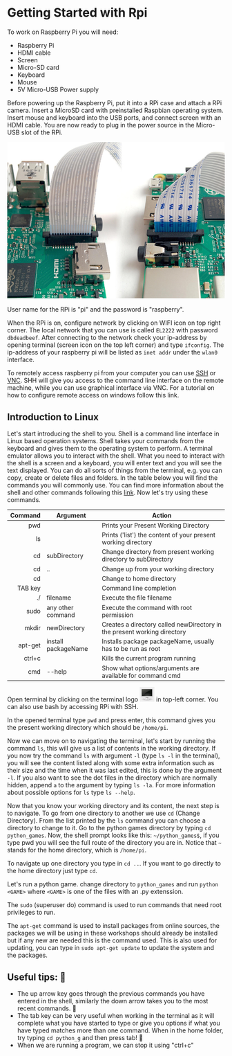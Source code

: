 # Getting Started with Rpi
To work on Raspberry Pi you will need:
* Raspberry Pi
* HDMI cable
* Screen
* Micro-SD card
* Keyboard
* Mouse
* 5V Micro-USB Power supply

Before powering up the Raspberry Pi, put it into a RPi case and attach a RPi camera. Insert a MicroSD card with preinstalled Raspbian operating system. Insert mouse and keyboard into the USB ports, and connect screen with an HDMI cable. You are now ready to plug in the power source in the Micro-USB slot of the RPi.

![RPi camera connection](figures/connect-camera.jpg)

User name for the RPi is "pi" and the password is "raspberry".

When the RPi is on, configure network by clicking on WIFI icon on top right corner. The local network that you can use is called `EL2222` with password `dbdeadbeef`. After connecting to the network check your ip-address by opening terminal (screen icon on the top left corner) and type `ifconfig`. The ip-address of your raspberry pi will be listed as `inet addr` under the `wlan0` interface.

To remotely access raspberry pi from your computer you can use [SSH](https://en.wikipedia.org/wiki/Secure_Shell) or [VNC](https://en.wikipedia.org/wiki/Virtual_Network_Computing). SHH will give you access to the command line interface on the remote machine, while you can use graphical interface via VNC. For a tutorial on how to configure remote access on windows follow this link.
<!-- TODO: add a link -->

## Introduction to Linux
Let's start introducing the shell to you. Shell is a command line interface in Linux based operation systems. Shell takes your commands from the keyboard and gives them to the operating system to perform.  A terminal emulator allows you to interact with the shell. What you need to interact with the shell is a screen and a keyboard, you will enter text and you will see the text displayed. You can do all sorts of things from the terminal, e.g. you can copy, create or delete files and folders. In the table below you will find the commands you will commonly use. You can find more information about the shell and other commands following this  [link](http://linuxcommand.org/learning_the_shell.php). Now let's try using these commands.


<!-- Table with commands -->
| Command | Argument| Action|
|--:|--|--|
| pwd| | Prints your Present Working Directory|
| ls| | Prints ('list') the content of your present working directory|
| cd| subDirectory|Change directory from present working directory to subDirectory|
| cd|..|Change up from your working directory|
| cd||Change to home directory|
| TAB key||Command line completion|
| ./| filename| Execute the file filename|
| sudo|any other command|Execute the command with root permission|
| mkdir|newDirectory|Creates a directory called newDirectory in the present working directory|
| apt-get|install packageName|Installs package packageName, usually has to be run as root|
| ctrl+c||Kills the current program running|
| cmd | --help | Show what options/arguments are available for command cmd|

Open terminal by clicking on the terminal logo ![](figures/terminal_logo.png) in top-left corner. You can also use bash by accessing RPi with SSH.

In the opened terminal type `pwd` and press enter, this command gives you the present working directory which should be `/home/pi`.

Now we can move on to navigating the terminal, let's start by running the command `ls`, this will give us a list of contents in the working directory. If you now try the command `ls` with argument `-l` (type `ls -l` in the terminal), you will see the content listed along with some extra information such as their size and the time when it was last edited, this is done by the argument `-l`. If you also want to see the dot files in the directory which are normally hidden, append `a` to the argument by typing `ls -la`. For more information about possible options for `ls` type `ls --help`.

Now that you know your working directory and its content, the next step is to navigate. To go from one directory to another we use `cd` (Change Directory). From the list printed by the `ls` command you can choose a directory to change to it. Go to the python games directory by typing `cd python_games`. Now, the shell prompt looks like this: `~/python_games$`, if you type pwd you will see the full route of the directory you are in. Notice that `~` stands for the home directory, which is `/home/pi`.

To navigate up one directory you type in `cd ..`. If you want to go directly to the home directory just type `cd`.

Let's run a python game. change directory to `python_games` and run `python <GAME>` where `<GAME>` is one of the files with an .py extenssion.


The `sudo` (superuser do) command is used to run commands that need root privileges to run.

The `apt-get` command is used to install packages from online sources, the packages we will be using in these workshops should already be installed but if any new are needed this is the command used. This is also used for updating, you can type in `sudo apt-get update` to update the system and the packages.

## Useful tips: 
* The up arrow key goes through the previous commands you have entered in the shell, similarly the down arrow takes you to the most recent commands. 
* The tab key can be very useful when working in the terminal as it will complete what you have started to type or give you options if what you have typed matches more than one command. When in the home folder, try typing `cd python_g` and then press tab! 
*  When we are running a program, we can stop it using "ctrl+c"
